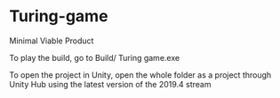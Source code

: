 # Turing-game
Minimal Viable Product 

To play the build, go to Build/ Turing game.exe

To open the project in Unity, open the whole folder as a project through Unity Hub using the latest version of the 2019.4 stream
